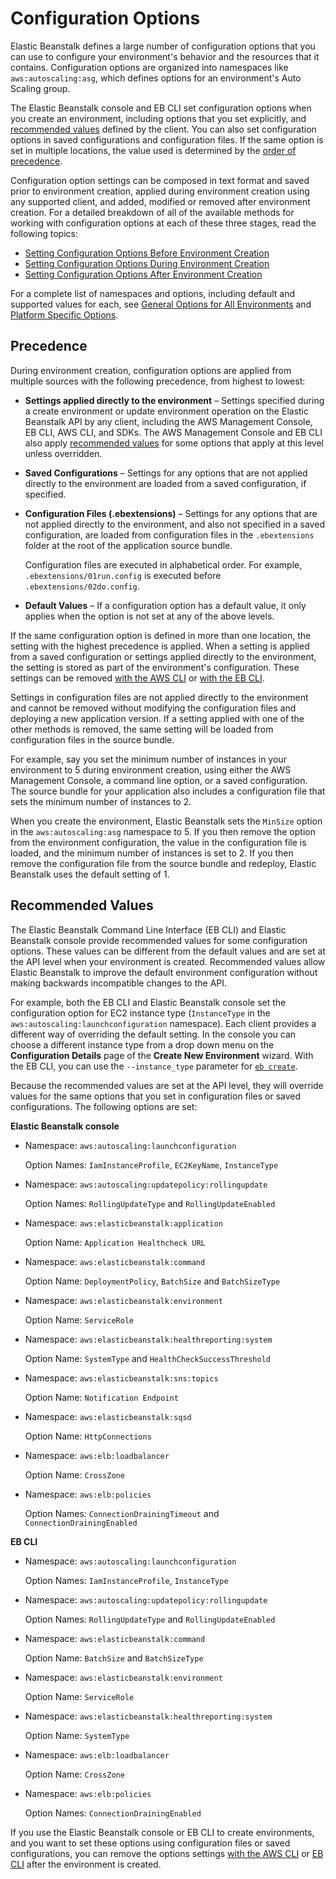 # Configuration Options<a name="command-options"></a>

Elastic Beanstalk defines a large number of configuration options that you can use to configure your environment's behavior and the resources that it contains\. Configuration options are organized into namespaces like `aws:autoscaling:asg`, which defines options for an environment's Auto Scaling group\.

The Elastic Beanstalk console and EB CLI set configuration options when you create an environment, including options that you set explicitly, and [recommended values](#configuration-options-recommendedvalues) defined by the client\. You can also set configuration options in saved configurations and configuration files\. If the same option is set in multiple locations, the value used is determined by the [order of precedence](#configuration-options-precedence)\.

Configuration option settings can be composed in text format and saved prior to environment creation, applied during environment creation using any supported client, and added, modified or removed after environment creation\. For a detailed breakdown of all of the available methods for working with configuration options at each of these three stages, read the following topics:
+ [Setting Configuration Options Before Environment Creation](environment-configuration-methods-before.md)
+ [Setting Configuration Options During Environment Creation](environment-configuration-methods-during.md)
+ [Setting Configuration Options After Environment Creation](environment-configuration-methods-after.md)

For a complete list of namespaces and options, including default and supported values for each, see [General Options for All Environments](command-options-general.md) and [Platform Specific Options](command-options-specific.md)\.

## Precedence<a name="configuration-options-precedence"></a>

During environment creation, configuration options are applied from multiple sources with the following precedence, from highest to lowest:
+ **Settings applied directly to the environment** – Settings specified during a create environment or update environment operation on the Elastic Beanstalk API by any client, including the AWS Management Console, EB CLI, AWS CLI, and SDKs\. The AWS Management Console and EB CLI also apply [recommended values](#configuration-options-recommendedvalues) for some options that apply at this level unless overridden\.
+ **Saved Configurations** – Settings for any options that are not applied directly to the environment are loaded from a saved configuration, if specified\.
+ **Configuration Files \(\.ebextensions\)** – Settings for any options that are not applied directly to the environment, and also not specified in a saved configuration, are loaded from configuration files in the `.ebextensions` folder at the root of the application source bundle\.

  Configuration files are executed in alphabetical order\. For example, `.ebextensions/01run.config` is executed before `.ebextensions/02do.config`\.
+ **Default Values** – If a configuration option has a default value, it only applies when the option is not set at any of the above levels\.

If the same configuration option is defined in more than one location, the setting with the highest precedence is applied\. When a setting is applied from a saved configuration or settings applied directly to the environment, the setting is stored as part of the environment's configuration\. These settings can be removed [with the AWS CLI](environment-configuration-methods-after.md#configuration-options-remove-awscli) or [with the EB CLI](environment-configuration-methods-after.md#configuration-options-remove-ebcli)\.

Settings in configuration files are not applied directly to the environment and cannot be removed without modifying the configuration files and deploying a new application version\. If a setting applied with one of the other methods is removed, the same setting will be loaded from configuration files in the source bundle\.

For example, say you set the minimum number of instances in your environment to 5 during environment creation, using either the AWS Management Console, a command line option, or a saved configuration\. The source bundle for your application also includes a configuration file that sets the minimum number of instances to 2\.

When you create the environment, Elastic Beanstalk sets the `MinSize` option in the `aws:autoscaling:asg` namespace to 5\. If you then remove the option from the environment configuration, the value in the configuration file is loaded, and the minimum number of instances is set to 2\. If you then remove the configuration file from the source bundle and redeploy, Elastic Beanstalk uses the default setting of 1\.

## Recommended Values<a name="configuration-options-recommendedvalues"></a>

The Elastic Beanstalk Command Line Interface \(EB CLI\) and Elastic Beanstalk console provide recommended values for some configuration options\. These values can be different from the default values and are set at the API level when your environment is created\. Recommended values allow Elastic Beanstalk to improve the default environment configuration without making backwards incompatible changes to the API\.

For example, both the EB CLI and Elastic Beanstalk console set the configuration option for EC2 instance type \(`InstanceType` in the `aws:autoscaling:launchconfiguration` namespace\)\. Each client provides a different way of overriding the default setting\. In the console you can choose a different instance type from a drop down menu on the **Configuration Details** page of the **Create New Environment** wizard\. With the EB CLI, you can use the `--instance_type` parameter for [`eb create`](eb3-create.md)\.

Because the recommended values are set at the API level, they will override values for the same options that you set in configuration files or saved configurations\. The following options are set:

**Elastic Beanstalk console**
+ Namespace: `aws:autoscaling:launchconfiguration`

  Option Names: `IamInstanceProfile`, `EC2KeyName`, `InstanceType`
+ Namespace: `aws:autoscaling:updatepolicy:rollingupdate`

  Option Names: `RollingUpdateType` and `RollingUpdateEnabled`
+ Namespace: `aws:elasticbeanstalk:application`

  Option Name: `Application Healthcheck URL`
+ Namespace: `aws:elasticbeanstalk:command`

  Option Name: `DeploymentPolicy`, `BatchSize` and `BatchSizeType`
+ Namespace: `aws:elasticbeanstalk:environment`

  Option Name: `ServiceRole`
+ Namespace: `aws:elasticbeanstalk:healthreporting:system`

  Option Name: `SystemType` and `HealthCheckSuccessThreshold`
+ Namespace: `aws:elasticbeanstalk:sns:topics`

  Option Name: `Notification Endpoint`
+ Namespace: `aws:elasticbeanstalk:sqsd`

  Option Name: `HttpConnections`
+ Namespace: `aws:elb:loadbalancer`

  Option Name: `CrossZone`
+ Namespace: `aws:elb:policies`

  Option Names: `ConnectionDrainingTimeout` and `ConnectionDrainingEnabled`

**EB CLI**
+ Namespace: `aws:autoscaling:launchconfiguration`

  Option Names: `IamInstanceProfile`, `InstanceType`
+ Namespace: `aws:autoscaling:updatepolicy:rollingupdate`

  Option Names: `RollingUpdateType` and `RollingUpdateEnabled`
+ Namespace: `aws:elasticbeanstalk:command`

  Option Name: `BatchSize` and `BatchSizeType`
+ Namespace: `aws:elasticbeanstalk:environment`

  Option Name: `ServiceRole`
+ Namespace: `aws:elasticbeanstalk:healthreporting:system`

  Option Name: `SystemType`
+ Namespace: `aws:elb:loadbalancer`

  Option Name: `CrossZone`
+ Namespace: `aws:elb:policies`

  Option Names: `ConnectionDrainingEnabled`

If you use the Elastic Beanstalk console or EB CLI to create environments, and you want to set these options using configuration files or saved configurations, you can remove the options settings [with the AWS CLI](environment-configuration-methods-after.md#configuration-options-remove-awscli) or [EB CLI](environment-configuration-methods-after.md#configuration-options-remove-ebcli) after the environment is created\.